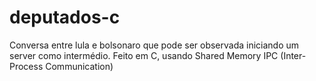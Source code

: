 # deputados-c
Conversa entre lula e bolsonaro que pode ser observada iniciando um server como intermédio. Feito em C, usando Shared Memory IPC (Inter-Process Communication)
